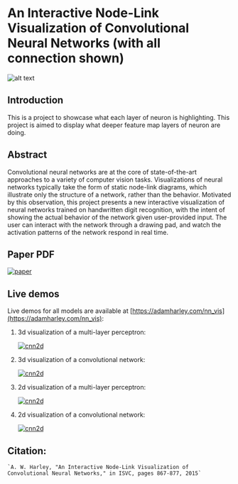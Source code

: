 # An Interactive Node-Link Visualization of Convolutional Neural Networks (with all connection shown)
![alt text](images/seven.png)

## Introduction
This is a project to showcase what each layer of neuron is highlighting. This project is aimed to display what deeper feature map layers of neuron are doing. 

## Abstract
Convolutional neural networks are at the core of state-of-the-art approaches to a variety of computer vision tasks. Visualizations of neural networks typically take the form of static node-link diagrams, which illustrate only the structure of a network, rather than the behavior. Motivated by this observation, this project presents a new interactive visualization of neural networks trained on handwritten digit recognition, with the intent of showing the actual behavior of the network given user-provided input. The user can interact with the network through a drawing pad, and watch the activation patterns of the network respond in real time.

## Paper PDF

<a href="https://adamharley.com/nn_vis/harley_vis_isvc15.pdf" rel="paper">![paper](images/paper.png)</a>

## Live demos
Live demos for all models are available at [https://adamharley.com/nn_vis](https://adamharley.com/nn_vis):

1. 3d visualization of a multi-layer perceptron:

   <a href="https://adamharley.com/nn_vis/mlp/3d.html" rel="mlp_3d">![cnn2d](images/mlp_3d.png)</a>

2. 3d visualization of a convolutional network:

   <a href="https://adamharley.com/nn_vis/cnn/3d.html" rel="cnn_3d">![cnn2d](images/cnn_3d.png)</a>

3. 2d visualization of a multi-layer perceptron:

   <a href="https://adamharley.com/nn_vis/mlp/2d.html" rel="mlp_2d">![cnn2d](images/mlp_2d.png)</a>

4. 2d visualization of a convolutional network:

   <a href="https://adamharley.com/nn_vis/cnn/2d.html" rel="cnn_2d">![cnn2d](images/cnn_2d.png)</a>


## Citation:
  
    `A. W. Harley, "An Interactive Node-Link Visualization of Convolutional Neural Networks," in ISVC, pages 867-877, 2015`
